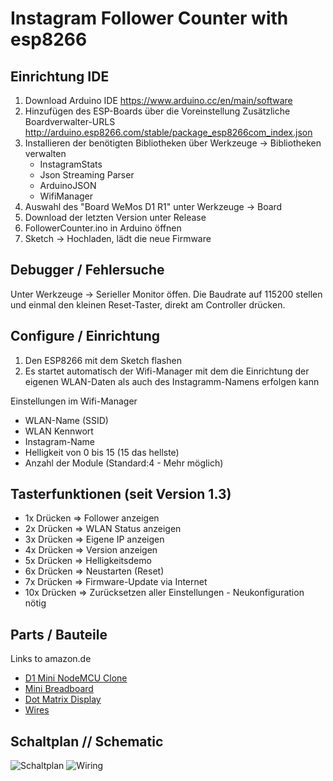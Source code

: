 # Instagram Follower Counter with esp8266

## Einrichtung IDE 

1. Download Arduino IDE https://www.arduino.cc/en/main/software
2. Hinzufügen des ESP-Boards über die Voreinstellung Zusätzliche Boardverwalter-URLS 
  http://arduino.esp8266.com/stable/package_esp8266com_index.json
3. Installieren der benötigten Bibliotheken über Werkzeuge -> Bibliotheken verwalten
   * InstagramStats
   * Json Streaming Parser 
   * ArduinoJSON
   * WifiManager
4. Auswahl des "Board WeMos D1 R1" unter Werkzeuge -> Board 
5. Download der letzten Version unter Release 
6. FollowerCounter.ino in Arduino öffnen
6. Sketch -> Hochladen, lädt die neue Firmware

## Debugger / Fehlersuche

Unter Werkzeuge -> Serieller Monitor öffen. Die Baudrate auf 115200 stellen und einmal den kleinen Reset-Taster, direkt am Controller drücken. 

## Configure / Einrichtung

1. Den ESP8266 mit dem Sketch flashen
2. Es startet automatisch der Wifi-Manager mit dem die Einrichtung der eigenen WLAN-Daten als auch des Instagramm-Namens erfolgen kann

Einstellungen im Wifi-Manager

* WLAN-Name (SSID)
* WLAN Kennwort 
* Instagram-Name 
* Helligkeit von 0 bis 15 (15 das hellste)
* Anzahl der Module (Standard:4 - Mehr möglich) 

## Tasterfunktionen (seit Version 1.3)

* 1x Drücken => Follower anzeigen
* 2x Drücken => WLAN Status anzeigen
* 3x Drücken => Eigene IP anzeigen
* 4x Drücken => Version anzeigen
* 5x Drücken => Helligkeitsdemo
* 6x Drücken => Neustarten (Reset)
* 7x Drücken => Firmware-Update via Internet
* 10x Drücken =>  Zurücksetzen aller Einstellungen - Neukonfiguration nötig

## Parts / Bauteile

Links to amazon.de

* [D1 Mini NodeMCU Clone](https://amzn.to/31fsvza)
* [Mini Breadboard](https://amzn.to/2OiJpYl)
* [Dot Matrix Display](https://amzn.to/2tlg5co)
* [Wires](https://amzn.to/2OhZrSb)

## Schaltplan // Schematic

![Schaltplan](https://raw.githubusercontent.com/jegade/esp8266-insta-counter/master/Schaltung/schematic.png)
![Wiring](https://raw.githubusercontent.com/jegade/esp8266-insta-counter/master/Schaltung/wiring.jpg)
